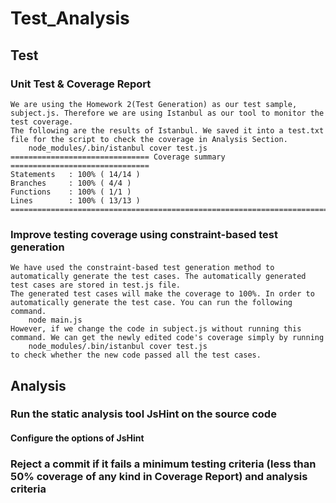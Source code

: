 # Test_Analysis

## Test
### Unit Test & Coverage Report

	We are using the Homework 2(Test Generation) as our test sample, subject.js. Therefore we are using Istanbul as our tool to monitor the test coverage.
	The following are the results of Istanbul. We saved it into a test.txt file for the script to check the coverage in Analysis Section.
		node_modules/.bin/istanbul cover test.js
	=============================== Coverage summary ===============================
	Statements   : 100% ( 14/14 )
	Branches     : 100% ( 4/4 )
	Functions    : 100% ( 1/1 )
	Lines        : 100% ( 13/13 )
	================================================================================
	
### Improve testing coverage using constraint-based test generation
	We have used the constraint-based test generation method to automatically generate the test cases. The automatically generated test cases are stored in test.js file.
	The generated test cases will make the coverage to 100%. In order to automatically generate the test case. You can run the following command.
		node main.js
	However, if we change the code in subject.js without running this command. We can get the newly edited code's coverage simply by running
		node_modules/.bin/istanbul cover test.js
	to check whether the new code passed all the test cases.
## Analysis

### Run the static analysis tool JsHint on the source code 
	

#### Configure the options of JsHint

### Reject a commit if it fails a minimum testing criteria (less than 50% coverage of any kind in Coverage Report) and analysis criteria 